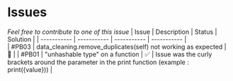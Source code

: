 # Issues
*Feel free to contribute to one of this issue*
| Issue | Description | Status | Solution |
| ----------- | ----------- | ----------- | ----------- |  
| #PB03 | data_cleaning.remove_duplicates(self) not working as expected | :red_circle: |
| #PB01 | "unhashable type" on a function | :white_check_mark: | Issue was the curly brackets around the parameter in the print function (example : print({value})) |
